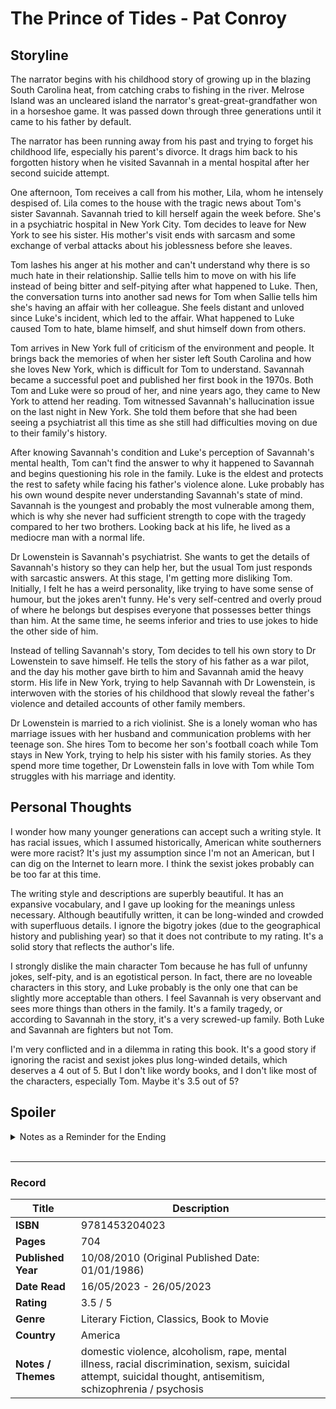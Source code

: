 # The Prince of Tides - Pat Conroy

## Storyline
The narrator begins with his childhood story of growing up in the blazing South Carolina heat, from catching crabs to fishing in the river. Melrose Island was an uncleared island the narrator's great-great-grandfather won in a horseshoe game. It was passed down through three generations until it came to his father by default. 

The narrator has been running away from his past and trying to forget his childhood life, especially his parent's divorce. It drags him back to his forgotten history when he visited Savannah in a mental hospital after her second suicide attempt. 

One afternoon, Tom receives a call from his mother, Lila, whom he intensely despised of. Lila comes to the house with the tragic news about Tom's sister Savannah. Savannah tried to kill herself again the week before. She's in a psychiatric hospital in New York City. Tom decides to leave for New York to see his sister. His mother's visit ends with sarcasm and some exchange of verbal attacks about his joblessness before she leaves.

Tom lashes his anger at his mother and can't understand why there is so much hate in their relationship. Sallie tells him to move on with his life instead of being bitter and self-pitying after what happened to Luke. Then, the conversation turns into another sad news for Tom when Sallie tells him she's having an affair with her colleague. She feels distant and unloved since Luke's incident, which led to the affair. What happened to Luke caused Tom to hate, blame himself, and shut himself down from others.

Tom arrives in New York full of criticism of the environment and people. It brings back the memories of when her sister left South Carolina and how she loves New York, which is difficult for Tom to understand. Savannah became a successful poet and published her first book in the 1970s. Both Tom and Luke were so proud of her, and nine years ago, they came to New York to attend her reading. Tom witnessed Savannah's hallucination issue on the last night in New York. She told them before that she had been seeing a psychiatrist all this time as she still had difficulties moving on due to their family's history.

After knowing Savannah's condition and Luke's perception of Savannah's mental health, Tom can't find the answer to why it happened to Savannah and begins questioning his role in the family. Luke is the eldest and protects the rest to safety while facing his father's violence alone. Luke probably has his own wound despite never understanding Savannah's state of mind. Savannah is the youngest and probably the most vulnerable among them, which is why she never had sufficient strength to cope with the tragedy compared to her two brothers. Looking back at his life, he lived as a mediocre man with a normal life. 

Dr Lowenstein is Savannah's psychiatrist. She wants to get the details of Savannah's history so they can help her, but the usual Tom just responds with sarcastic answers. At this stage, I'm getting more disliking Tom. Initially, I felt he has a weird personality, like trying to have some sense of humour, but the jokes aren't funny. He's very self-centred and overly proud of where he belongs but despises everyone that possesses better things than him. At the same time, he seems inferior and tries to use jokes to hide the other side of him.

Instead of telling Savannah's story, Tom decides to tell his own story to Dr Lowenstein to save himself. He tells the story of his father as a war pilot, and the day his mother gave birth to him and Savannah amid the heavy storm. His life in New York, trying to help Savannah with Dr Lowenstein, is interwoven with the stories of his childhood that slowly reveal the father's violence and detailed accounts of other family members. 

Dr Lowenstein is married to a rich violinist. She is a lonely woman who has marriage issues with her husband and communication problems with her teenage son. She hires Tom to become her son's football coach while Tom stays in New York, trying to help his sister with his family stories. As they spend more time together, Dr Lowenstein falls in love with Tom while Tom struggles with his marriage and identity.


## Personal Thoughts
I wonder how many younger generations can accept such a writing style. It has racial issues, which I assumed historically, American white southerners were more racist? It's just my assumption since I'm not an American, but I can dig on the Internet to learn more. I think the sexist jokes probably can be too far at this time. 

The writing style and descriptions are superbly beautiful. It has an expansive vocabulary, and I gave up looking for the meanings unless necessary. Although beautifully written, it can be long-winded and crowded with superfluous details. I ignore the bigotry jokes (due to the geographical history and publishing year) so that it does not contribute to my rating. It's a solid story that reflects the author's life. 

I strongly dislike the main character Tom because he has full of unfunny jokes, self-pity, and is an egotistical person. In fact, there are no loveable characters in this story, and Luke probably is the only one that can be slightly more acceptable than others. I feel Savannah is very observant and sees more things than others in the family. It's a family tragedy, or according to Savannah in the story, it's a very screwed-up family. Both Luke and Savannah are fighters but not Tom.

I'm very conflicted and in a dilemma in rating this book. It's a good story if ignoring the racist and sexist jokes plus long-winded details, which deserves a 4 out of 5. But I don't like wordy books, and I don't like most of the characters, especially Tom. Maybe it's 3.5 out of 5?

## Spoiler
<details>
 <summary>Notes as a Reminder for the Ending</summary>
  
- During the summer of Tom's graduation year, three men escaped prison and headed for Florida. One of them is Otis Miller, who used to stalk them when they stayed with their grandmother.
  
- Three men came to their house and raped Tom, Savannah and their mother, Lila.
  
- Luke released their pet Caesar, a tiger, and the tiger attacked the three rapists. After the three men died in the house, the mother wanted to keep this a secret and stop Luke from calling the sheriff. She asked the boys to bury those bodies in the woods and wanted everyone to pretend nothing happened before. She and Savannah will clean the house before her husband, Henry, comes home. Lila didn't want to get help from anyone. She didn't want to be pitied and humiliated by others.
  
- Lila forced the children to promise not to tell anything to anyone about what happened that day or else she would cease being their mother.
  
- Three days later, Savannah cut her wrists for the first time. Before the rape, she experienced hallucinations, hearing voices and sometimes, missing certain parts of her memory. She never got the help that she needed.
  
- After Tom graduated, he married Sallie. Sallie furthered her studies in medical school while Tom became an English teacher and football coach. Luke went to join the Vietnam War. 
  
- Three weeks after their grandfather's funeral, Tom's father, Henry, came to him and told him that his mother had moved out and wanted a divorce. The father sobbed uncontrollably and denied that he ever abused his family. He maintained his innocence and didn't understand why his wife left him.
  
- Mrs Newbury died of cancer, and after a year of divorce, Tom's mother married Reese Newbury. The divorce rewarded her the Melrose Island. Reese Newbury is a landowner, and Colleton Town has been sold to the government for a plutonium plant.
  
- When the demolition crew came to Melrose Island, Luke fired shots, using Molotov cocktails to blow up the trucks and bulldozers and working alone to disrupt the development of the Colleton River Project. Luke was the last remaining citizen of the town, and he roamed the county by night. He became disillusioned and bombed bridges and railroads.
  
- While shrimping in Key West, Henry was involved with drug trafficking, received a 10-year sentence, and was fined ten thousand dollars.
  
- Tom and Savannah convinced Luke to surrender to an FBI agent who promised to offer him a deal with three to five years of jail. When Luke was on his way to Charleston Bridge, he stopped by the site where their old house used to be. He was killed by one of the ex-Green Berets who had been commissioned to hunt him down in Colleton County.
  
- The Prince of Tides is a poem by Savannah as a last farewell to Luke.
  
- Lowenstein has been preventing Tom from meeting Savannah for the sake of Savannah's mental health. Towards the end, Tom finally meets Savannah, and she returns to her apartment, trying to recover.
  
- Tom chooses to return to his family and forgives his wife. The colleague left her for other younger women.
  
- After a year, Tom's father is released from prison, and Tom's family and Savannah have a party welcoming him back.
  </details>
<br>

***
### Record
| Title | Description |
| -- | -- |
| **ISBN** | 9781453204023 |
| **Pages** | 704 |
| **Published Year** | 10/08/2010 (Original Published Date: 01/01/1986) |
| **Date Read** | 16/05/2023 - 26/05/2023 |
| **Rating** | 3.5 / 5 |
| **Genre** | Literary Fiction, Classics, Book to Movie |
| **Country** | America |
| **Notes / Themes** | domestic violence, alcoholism, rape, mental illness, racial discrimination, sexism, suicidal attempt, suicidal thought, antisemitism, schizophrenia / psychosis | 
